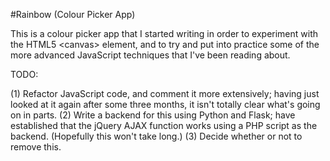 #Rainbow (Colour Picker App)

This is a colour picker app that I started writing in order to experiment with the HTML5 &lt;canvas&gt; element, and to try and put into practice some of the more advanced JavaScript techniques that I've been reading about.  


TODO:

(1) Refactor JavaScript code, and comment it more extensively; having just
looked at it again after some three months, it isn't totally clear what's going on in parts.
(2) Write a backend for this using Python and Flask; have established that the jQuery AJAX function works using a PHP script as the backend. (Hopefully this won't take long.)
(3) Decide whether or not to remove this.

